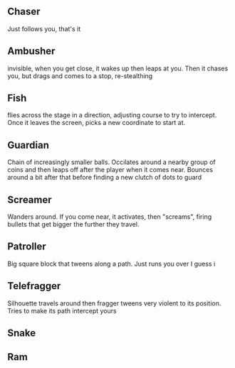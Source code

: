 ## Chaser

Just follows you, that's it

## Ambusher 

invisible, when you get close, it wakes up then leaps at you.  Then it chases you, but drags
and comes to a stop, re-stealthing

## Fish

flies across the stage in a direction, adjusting course to try to intercept.  Once it leaves
the screen, picks a new coordinate to start at.

## Guardian

Chain of increasingly smaller balls.  Occilates around a nearby group of coins and then leaps off
after the player when it comes near.  Bounces around a bit after that before finding a new clutch
of dots to guard

## Screamer

Wanders around.  If you come near, it activates, then "screams", firing bullets that get bigger
the further they travel.

## Patroller

Big square block that tweens along a path.  Just runs you over I guess
i
## Telefragger

Silhouette travels around then fragger tweens very violent to its position.  Tries to make its path intercept
yours

## Snake

## Ram